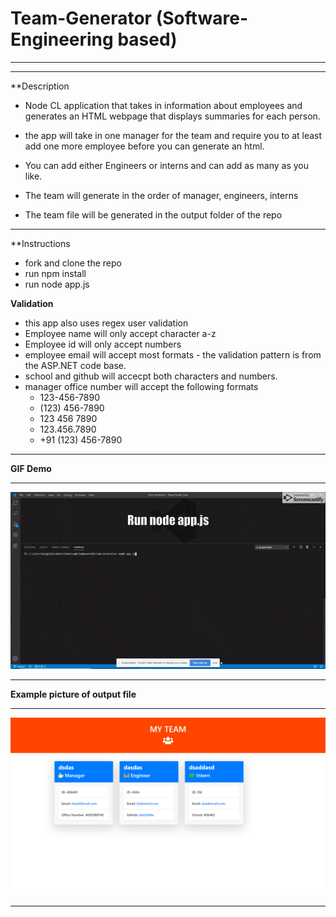 # Team-Generator (Software-Engineering based)
___________________________________________________________________________________________________________________________________________
___________________________________________________________________________________________________________________________________________

**Description

- Node CL application that takes in information about employees and generates an HTML webpage that displays summaries for each person.

- the app will take in one manager for the team and require you to at least add one more employee before you can generate an html.

- You can add either Engineers or interns and can add as many as you like.

- The team will generate in the order of manager, engineers, interns

- The team file will be generated in the output folder of the repo

____________________________________________________________________________________________________________________________________

**Instructions

- fork and clone the repo
- run npm install
- run node app.js   

**Validation**
- this app also uses regex user validation
- Employee name will only accept character a-z
- Employee id will only accept numbers
- employee email will accept most formats - the validation pattern is from the ASP.NET code base.
- school and github will accecpt both characters and numbers.
- manager office number will accept the following formats
   - 123-456-7890
   - (123) 456-7890
   - 123 456 7890
   - 123.456.7890
   - +91 (123) 456-7890
____________________________________________________________________________________________________________________________________

**GIF Demo**
____________________________________________________________________________________________________________________________________

![Gif](teamgeneratorGIF.gif)
____________________________________________________________________________________________________________________________________


**Example picture of output file**
____________________________________________________________________________________________________________________________________

![Example profile](./example-img.png)
____________________________________________________________________________________________________________________________________
